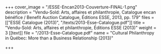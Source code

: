 +++
cover_image = "/ESSE-Encan2013-Couverture-FINAL-1.png"
description = "Vendu-Sold: Arts, affaires et philanthropie, Catalogue encan bénéfice / Benefit Auction Catalogue,  Éditions ESSE, 2013, pp. 179"
files = [["ESSE Catalogue (2013)", "/texts/2013-Esse-Catalogue.pdf"]]
title = "Vendu-Sold: Arts, affaires et philanthropie, Éditions ESSE (2013)"
weight = 3
[[text]]
file = "/2013-Esse-Catalogue.pdf"
name = "Cultural Philanthropy in Québec: More than a Business Relationship (2013)"

+++
